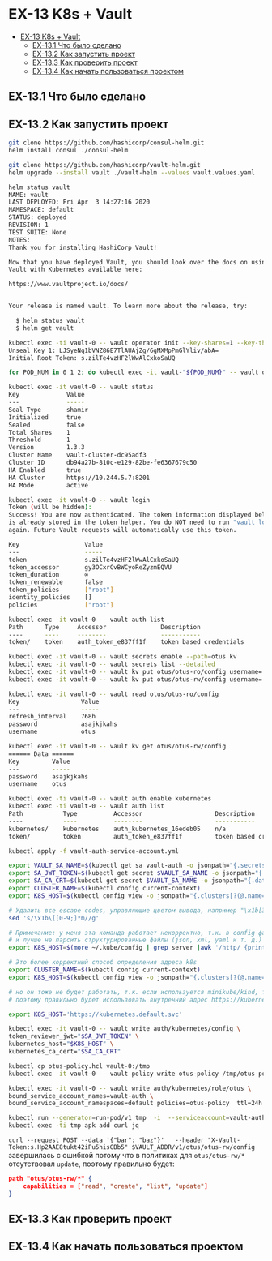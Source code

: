 # EX-13 K8s + Vault

* [EX-13 K8s + Vault](#ex-13-k8s--vault)
  * [EX-13.1 Что было сделано](#ex-131-%d0%a7%d1%82%d0%be-%d0%b1%d1%8b%d0%bb%d0%be-%d1%81%d0%b4%d0%b5%d0%bb%d0%b0%d0%bd%d0%be)
  * [EX-13.2 Как запустить проект](#ex-132-%d0%9a%d0%b0%d0%ba-%d0%b7%d0%b0%d0%bf%d1%83%d1%81%d1%82%d0%b8%d1%82%d1%8c-%d0%bf%d1%80%d0%be%d0%b5%d0%ba%d1%82)
  * [EX-13.3 Как проверить проект](#ex-133-%d0%9a%d0%b0%d0%ba-%d0%bf%d1%80%d0%be%d0%b2%d0%b5%d1%80%d0%b8%d1%82%d1%8c-%d0%bf%d1%80%d0%be%d0%b5%d0%ba%d1%82)
  * [EX-13.4 Как начать пользоваться проектом](#ex-134-%d0%9a%d0%b0%d0%ba-%d0%bd%d0%b0%d1%87%d0%b0%d1%82%d1%8c-%d0%bf%d0%be%d0%bb%d1%8c%d0%b7%d0%be%d0%b2%d0%b0%d1%82%d1%8c%d1%81%d1%8f-%d0%bf%d1%80%d0%be%d0%b5%d0%ba%d1%82%d0%be%d0%bc)

## EX-13.1 Что было сделано

## EX-13.2 Как запустить проект

```bash
git clone https://github.com/hashicorp/consul-helm.git
helm install consul ./consul-helm
```

```bash
git clone https://github.com/hashicorp/vault-helm.git
helm upgrade --install vault ./vault-helm --values vault.values.yaml
```

```bash
helm status vault                                                                                                                                                                                                                                                         ─╯
NAME: vault
LAST DEPLOYED: Fri Apr  3 14:27:16 2020
NAMESPACE: default
STATUS: deployed
REVISION: 1
TEST SUITE: None
NOTES:
Thank you for installing HashiCorp Vault!

Now that you have deployed Vault, you should look over the docs on using
Vault with Kubernetes available here:

https://www.vaultproject.io/docs/


Your release is named vault. To learn more about the release, try:

  $ helm status vault
  $ helm get vault

```

```bash
kubectl exec -ti vault-0 -- vault operator init --key-shares=1 --key-threshold=1
Unseal Key 1: LJSyeNq1bVNZ86E7TlAUAjZg/6gMXMpPmGlYliv/abA=
Initial Root Token: s.zilTe4vzHF2lWwAlCxkoSaUQ


```

```bash
for POD_NUM in 0 1 2; do kubectl exec -it vault-"${POD_NUM}" -- vault operator unseal;done

kubectl exec -it vault-0 -- vault status                                                                                                                                                                                                                                  ─╯
Key             Value
---             -----
Seal Type       shamir
Initialized     true
Sealed          false
Total Shares    1
Threshold       1
Version         1.3.3
Cluster Name    vault-cluster-dc95adf3
Cluster ID      db94a27b-810c-e129-82be-fe6367679c50
HA Enabled      true
HA Cluster      https://10.244.5.7:8201
HA Mode         active

```

```bash
kubectl exec -it vault-0 -- vault login                                                                                                                                                                                                                                         ─╯
Token (will be hidden):
Success! You are now authenticated. The token information displayed below
is already stored in the token helper. You do NOT need to run "vault login"
again. Future Vault requests will automatically use this token.

Key                  Value
---                  -----
token                s.zilTe4vzHF2lWwAlCxkoSaUQ
token_accessor       gy3OCxrCvBWCyoReZyzmEQVU
token_duration       ∞
token_renewable      false
token_policies       ["root"]
identity_policies    []
policies             ["root"]

```

```bash
kubectl exec -it vault-0 -- vault auth list                                                                                                                                                                                                                                     ─╯
Path      Type     Accessor               Description
----      ----     --------               -----------
token/    token    auth_token_e837ff1f    token based credentials
```

```bash
kubectl exec -it vault-0 -- vault secrets enable --path=otus kv
kubectl exec -it vault-0 -- vault secrets list --detailed
kubectl exec -it vault-0 -- vault kv put otus/otus-ro/config username='otus' password='asajkjkahs'
kubectl exec -it vault-0 -- vault kv put otus/otus-rw/config username='otus' password='asajkjkahs'

kubectl exec -it vault-0 -- vault read otus/otus-ro/config                                                                                                                                                                                                                ─╯
Key                 Value
---                 -----
refresh_interval    768h
password            asajkjkahs
username            otus

kubectl exec -it vault-0 -- vault kv get otus/otus-rw/config                                                                                                                                                                                                              ─╯
====== Data ======
Key         Value
---         -----
password    asajkjkahs
username    otus

```

```bash
kubectl exec -ti vault-0 -- vault auth enable kubernetes
kubectl exec -ti vault-0 -- vault auth list                                                                                                                                                                                                                               ─╯
Path           Type          Accessor                    Description
----           ----          --------                    -----------
kubernetes/    kubernetes    auth_kubernetes_16edeb05    n/a
token/         token         auth_token_e837ff1f         token based credentials
```

```bash
kubectl apply -f vault-auth-service-account.yml

```

```bash
export VAULT_SA_NAME=$(kubectl get sa vault-auth -o jsonpath="{.secrets[*]['name']}")
export SA_JWT_TOKEN=$(kubectl get secret $VAULT_SA_NAME -o jsonpath="{.data.token}" | base64 --decode; echo)
export SA_CA_CRT=$(kubectl get secret $VAULT_SA_NAME -o jsonpath="{.data['ca\.crt']}" | base64 --decode; echo)
export CLUSTER_NAME=$(kubectl config current-context)
export K8S_HOST=$(kubectl config view -o jsonpath="{.clusters[?(@.name==\"$CLUSTER_NAME\")].cluster.server}")

# Удалить все escape codes, управляющие цветом вывода, например "\x1b[31m" - красный
sed 's/\x1b\[[0-9;]*m//g'

# Примечание: у меня эта команда работает некорректно, т.к. в config файле перечислено несколько контекстов
# и лучше не парсить структурированные файлы (json, xml, yaml и т. д.) с помощью sed/grep/awk
export K8S_HOST=$(more ~/.kube/config | grep server |awk '/http/ {print $NF}')

# Это более корректный способ определения адреса k8s
export CLUSTER_NAME=$(kubectl config current-context)
export K8S_HOST=$(kubectl config view -o jsonpath="{.clusters[?(@.name==\"$CLUSTER_NAME\")].cluster.server}")

# но он тоже не будет работать, т.к. если используется minikube/kind, то адрес может быть localhost'ом и pod с vault не сможет подключиться к k8s (будет долбиться в свой localhost),
# поэтому правильно будет использовать внутренний адрес https://kubernetes.default.svc если vault находится в том же k8s кластере, что и SA

export K8S_HOST='https://kubernetes.default.svc'
```

```bash
kubectl exec -it vault-0 -- vault write auth/kubernetes/config \
token_reviewer_jwt="$SA_JWT_TOKEN" \
kubernetes_host="$K8S_HOST" \
kubernetes_ca_cert="$SA_CA_CRT"
```

```bash
kubectl cp otus-policy.hcl vault-0:/tmp
kubectl exec -it vault-0 -- vault policy write otus-policy /tmp/otus-policy.hcl

kubectl exec -it vault-0 -- vault write auth/kubernetes/role/otus \
bound_service_account_names=vault-auth \
bound_service_account_namespaces=default policies=otus-policy  ttl=24h
```

```bash
kubectl run --generator=run-pod/v1 tmp  -i  --serviceaccount=vault-auth --image alpine:3.7 sleep 10000
kubectl exec -ti tmp apk add curl jq
```

`curl --request POST --data '{"bar": "baz"}'   --header "X-Vault-Token:s.Hp2AAE8tukt42iPu5hisGBb5" $VAULT_ADDR/v1/otus/otus-rw/config` завершилась с ошибкой потому что в политиках для `otus/otus-rw/*` отсутствовал `update`, поэтому правильно будет:

```json
path "otus/otus-rw/*" {
    capabilities = ["read", "create", "list", "update"]
}
```

## EX-13.3 Как проверить проект

## EX-13.4 Как начать пользоваться проектом
